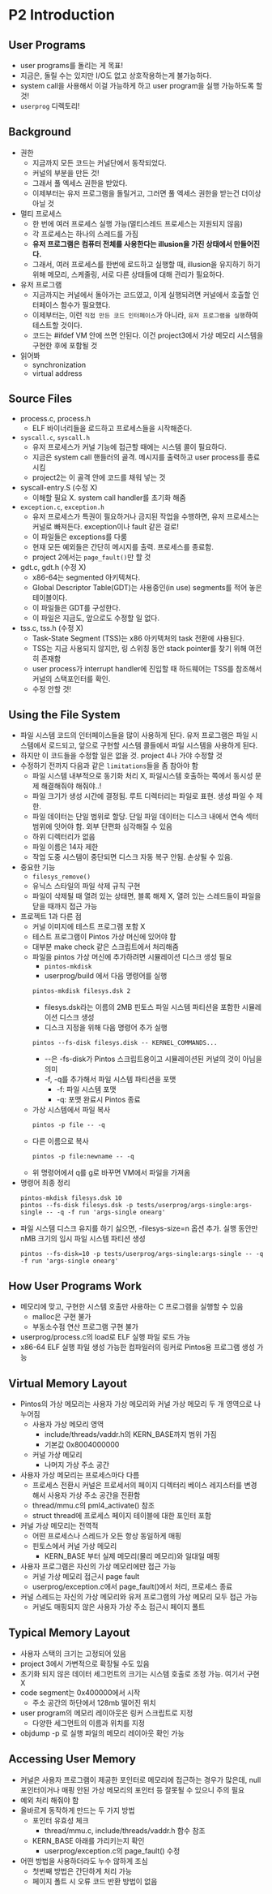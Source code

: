 # P2 Introduction

## User Programs
- user programs를 돌리는 게 목표!
- 지금은, 돌릴 수는 있지만 I/O도 없고 상호작용하는게 불가능하다.
- system call을 사용해서 이걸 가능하게 하고 user program을 실행 가능하도록 할 것!
- `userprog` 디렉토리!


## Background

- 권한
    - 지금까지 모든 코드는 커널단에서 동작되었다.
    - 커널의 부분을 만든 것!
    - 그래서 풀 엑세스 권한을 받았다.
    - 이제부터는 유저 프로그램을 돌릴거고, 그러면 풀 엑세스 권한을 받는건 더이상 아닐 것
- 멀티 프로세스
    - 한 번에 여러 프로세스 실행 가능(멀티스레드 프로세스는 지원되지 않음)
    - 각 프로세스는 하나의 스레드를 가짐 
    - **유저 프로그램은 컴퓨터 전체를 사용한다는 illusion을 가진 상태에서 만들어진다.**
    - 그래서, 여러 프로세스를 한번에 로드하고 실행할 때, illusion을 유지하기 하기 위해 메모리, 스케줄링, 서로 다른 상태들에 대해 관리가 필요하다.
- 유저 프로그램
    - 지금까지는 커널에서 돌아가는 코드였고, 이게 실행되려면 커널에서 호출할 인터페이스 함수가 필요했다.
    - 이제부터는, 이런 `직접 만든 코드 인터페이스`가 아니라, `유저 프로그램을 실행`하여 테스트할 것이다.
    - 코드는 #ifdef VM 안에 쓰면 안된다. 이건 project3에서 가상 메모리 시스템을 구현한 후에 포함될 것
- 읽어봐
    - synchronization
    - virtual address

## Source Files
- process.c, process.h
    - ELF 바이너리들을 로드하고 프로세스들을 시작해준다.
- `syscall.c`, `syscall.h`
    - 유저 프로세스가 커널 기능에 접근할 때에는 시스템 콜이 필요하다.
    - 지금은 system call 핸들러의 골격. 메시지를 출력하고 user process를 종료시킴
    - project2는 이 골격 안에 코드를 채워 넣는 것
- syscall-entry.S (수정 X)
    - 이해할 필요 X. system call handler를 초기화 해줌
- `exception.c`, `exception.h`
    - 유저 프로세스가 특권이 필요하거나 금지된 작업을 수행하면, 유저 프로세스는 커널로 빠져든다. exception이나 fault 같은 걸로!
    - 이 파일들은 exceptions를 다룸
    - 현재 모든 예외들은 간단히 메시지를 출력. 프로세스를 종료함.
    - project 2에서는 `page_fault()`만 할 것
- gdt.c, gdt.h (수정 X)
    - x86-64는 segmented 아키텍쳐다.
    - Global Descriptor Table(GDT)는 사용중인(in use) segments를 적어 놓은 테이블이다.
    - 이 파일들은 GDT를 구성한다.
    - 이 파일은 지금도, 앞으로도 수정할 일 없다.
- tss.c, tss.h (수정 X)
    - Task-State Segment (TSS)는 x86 아키텍처의 task 전환에 사용된다.
    - TSS는 지금 사용되지 않지만, 링 스위칭 동안 stack pointer를 찾기 위해 여전히 존재함
    - user process가 interrupt handler에 진입할 때 하드웨어는 TSS를 참조해서 커널의 스택포인터를 확인.
    - 수정 안할 것!

## Using the File System
- 파일 시스템 코드의 인터페이스들을 많이 사용하게 된다. 유저 프로그램은 파일 시스템에서 로드되고, 앞으로 구현할 시스템 콜들에서 파일 시스템을 사용하게 된다.
- 하지만 이 코드들을 수정할 일은 없을 것. project 4나 가야 수정할 것 
- 수정하기 전까지 다음과 같은 `limitations`들을 좀 참아야 함 
    - 파일 시스템 내부적으로 동기화 처리 X, 파일시스템 호출하는 쪽에서 동시성 문제 해결해줘야 해줘야..!
    - 파일 크기가 생성 시간에 결정됨. 루트 디렉터리는 파일로 표현. 생성 파일 수 제한.
    - 파일 데이터는 단일 범위로 할당. 단일 파일 데이터는 디스크 내에서 연속 섹터 범위에 잇어야 함. 외부 단편화 심각해질 수 있음
    - 하위 디렉터리가 없음
    - 파일 이름은 14자 제한
    - 작업 도중 시스템이 중단되면 디스크 자동 복구 안됨. 손상될 수 있음.
- 중요한 기능
    - `filesys_remove()`
    - 유닉스 스타일의 파일 삭제 규칙 구현
    - 파일이 삭제될 때 열려 있는 상태면, 블록 해제 X, 열려 있는 스레드들이 파일을 닫을 때까지 접근 가능
- 프로젝트 1과 다른 점
    - 커널 이미지에 테스트 프로그램 포함 X
    - 테스트 프로그램이 Pintos 가상 머신에 있어야 함
    - 대부분 make check 같은 스크립트에서 처리해줌
    - 파일을 pintos 가상 머신에 추가하려면 시뮬레이션 디스크 생성 필요
        - `pintos-mkdisk`
        - userprog/build 에서 다음 명령어를 실행
        ```
        pintos-mkdisk filesys.dsk 2
        ```
        - filesys.dsk라는 이름의 2MB 핀토스 파일 시스템 파티션을 포함한 시뮬레이션 디스크 생성
        - 디스크 지정을 위해 다음 명령어 추가 실행
        ```
        pintos --fs-disk filesys.disk -- KERNEL_COMMANDS...
        ```
        - --은 -fs-disk가 Pintos 스크립트용이고 시뮬레이션된 커널의 것이 아님을 의미
        - -f, -q를 추가해서 파일 시스템 파티션을 포맷
            - -f: 파일 시스템 포맷
            - -q: 포맷 완료시 Pintos 종료
    - 가상 시스템에서 파일 복사 
        ```
        pintos -p file -- -q
        ```
    - 다른 이름으로 복사
        ```
        pintos -p file:newname -- -q
        ```
    - 위 명령어에서 q를 g로 바꾸면 VM에서 파일을 가져옴
- 명령어 최종 정리
    ```
    pintos-mkdisk filesys.dsk 10
    pintos --fs-disk filesys.dsk -p tests/userprog/args-single:args-single -- -q -f run 'args-single onearg'
    ```
- 파일 시스템 디스크 유지를 하기 싫으면, -filesys-size=n 옵션 추가. 실행 동안만 nMB 크기의 임시 파일 시스템 파티션 생성
    ```
    pintos --fs-disk=10 -p tests/userprog/args-single:args-single -- -q -f run 'args-single onearg'
    ```

## How User Programs Work
- 메모리에 맞고, 구현한 시스템 호출만 사용하는 C 프로그램을 실행할 수 있음
    - malloc은 구현 불가 
    - 부동소수점 연산 프로그램 구현 불가
- userprog/process.c의 load로 ELF 실행 파일 로드 가능
- x86-64 ELF 실행 파일 생성 가능한 컴파일러의 링커로 Pintos용 프로그램 생성 가능

## Virtual Memory Layout
- Pintos의 가상 메모리는 사용자 가상 메모리와 커널 가상 메모리 두 개 영역으로 나누어짐
    - 사용자 가상 메모리 영역
        - include/threads/vaddr.h의 KERN_BASE까지 범위 가짐
        - 기본값 0x8004000000
    - 커널 가상 메모리
        - 나머지 가상 주소 공간
- 사용자 가상 메모리는 프로세스마다 다름
    - 프로세스 전환시 커널은 프로세서의 페이지 디렉터리 베이스 레지스터를 변경해서 사용자 가상 주소 공간을 전환함
    - thread/mmu.c의 pml4_activate() 참조
    - struct thread에 프로세스 페이지 테이블에 대한 포인터 포함
- 커널 가상 메모리는 전역적
    - 어떤 프로세스나 스레드가 오든 항상 동일하게 매핑
    - 핀토스에서 커널 가상 메모리
        - KERN_BASE 부터 실제 메모리(물리 메모리)와 일대일 매핑
- 사용자 프로그램은 자신의 가상 메모리에만 접근 가능
    - 커널 가상 메모리 접근시 page fault
    - userprog/exception.c에서 page_fault()에서 처리, 프로세스 종료
- 커널 스레드는 자신의 가상 메모리와 유저 프로그램의 가상 메모리 모두 접근 가능
    - 커널도 매핑되지 않은 사용자 가상 주소 접근시 페이지 폴트

## Typical Memory Layout
- 사용자 스택의 크기는 고정되어 있음
- project 3에서 가변적으로 확장될 수도 있음
- 초기화 되지 않은 데이터 세그먼트의 크기는 시스템 호출로 조정 가능. 여기서 구현 X
- code segment는 0x400000에서 시작
    - 주소 공간의 하단에서 128mb 떨어진 위치
- user program의 메모리 레이아웃은 링커 스크립트로 지정
    - 다양한 세그먼트의 이름과 위치를 지정
- objdump -p 로 실행 파일의 메모리 레이아웃 확인 가능

## Accessing User Memory
- 커널은 사용자 프로그램이 제공한 포인터로 메모리에 접근하는 경우가 많은데, null 포인터이거나 매핑 안된 가상 메모리의 포인터 등 잘못될 수 있으니 주의 필요
- 예외 처리 해줘야 함 
- 올바르게 동작하게 만드는 두 가지 방법
    - 포인터 유효성 체크 
        - thread/mmu.c, include/threads/vaddr.h 함수 참조
    - KERN_BASE 아래를 가리키는지 확인
        - userprog/exception.c의 page_fault() 수정
- 어떤 방법을 사용하더라도 누수 않하게 조심
    - 첫번째 방법은 간단하게 처리 가능
    - 페이지 폴트 시 오류 코드 반환 방법이 없음